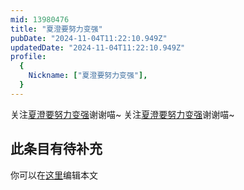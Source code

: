 ```yaml
---
mid: 13980476
title: "夏澄要努力变强"
pubDate: "2024-11-04T11:22:10.949Z"
updatedDate: "2024-11-04T11:22:10.949Z"
profile:
  {
    Nickname: ["夏澄要努力变强"],
  }
---
```


关注[夏澄要努力变强](https://space.bilibili.com/13980476)谢谢喵~ 关注[夏澄要努力变强](https://space.bilibili.com/13980476)谢谢喵~

## 此条目有待补充
你可以在[这里](https://github.com/Yuhanawa/VTuber.ICU-Content/edit/master/v/夏澄要努力变强/index.md)编辑本文
